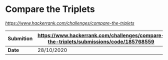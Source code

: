 # Compare the Triplets
_https://www.hackerrank.com/challenges/compare-the-triplets_

**Submition** | https://www.hackerrank.com/challenges/compare-the-triplets/submissions/code/185768559
---|---
**Date** | 28/10/2020
